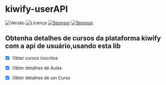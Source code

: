 # kiwify-userAPI


![Versão](https://img.shields.io/badge/version-0.0.0.1-orange)
![Licença](https://img.shields.io/badge/license-MIT-orange)
[![Sponsor](https://img.shields.io/badge/💲Donate-yellow)](https://paulocesar-dev404.github.io/me-apoiando-online/)
[![Sponsor](https://img.shields.io/badge/Documentation-green)](https://github.com/PauloCesar-dev404/kiwify-userAPI/blob/main/docs/iniciando.md)



Obtenha detalhes de cursos da plataforma kiwify com a api de usuário,usando esta lib
---
- [x] Obter cursos inscritos
- [x] Obter detalhes de Aulas
- [x] Obter detalhes de um Curso

